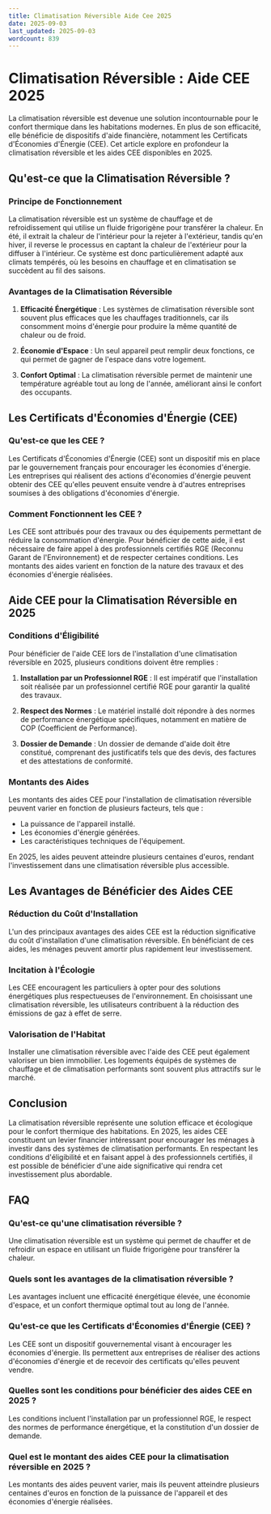 ```yaml
---
title: Climatisation Réversible Aide Cee 2025
date: 2025-09-03
last_updated: 2025-09-03
wordcount: 839
---
```


# Climatisation Réversible : Aide CEE 2025

La climatisation réversible est devenue une solution incontournable pour le confort thermique dans les habitations modernes. En plus de son efficacité, elle bénéficie de dispositifs d'aide financière, notamment les Certificats d'Économies d'Énergie (CEE). Cet article explore en profondeur la climatisation réversible et les aides CEE disponibles en 2025.

## Qu'est-ce que la Climatisation Réversible ?

### Principe de Fonctionnement

La climatisation réversible est un système de chauffage et de refroidissement qui utilise un fluide frigorigène pour transférer la chaleur. En été, il extrait la chaleur de l'intérieur pour la rejeter à l'extérieur, tandis qu'en hiver, il reverse le processus en captant la chaleur de l'extérieur pour la diffuser à l'intérieur. Ce système est donc particulièrement adapté aux climats tempérés, où les besoins en chauffage et en climatisation se succèdent au fil des saisons.

### Avantages de la Climatisation Réversible

1. **Efficacité Énergétique** : Les systèmes de climatisation réversible sont souvent plus efficaces que les chauffages traditionnels, car ils consomment moins d'énergie pour produire la même quantité de chaleur ou de froid.
  
2. **Économie d'Espace** : Un seul appareil peut remplir deux fonctions, ce qui permet de gagner de l'espace dans votre logement.

3. **Confort Optimal** : La climatisation réversible permet de maintenir une température agréable tout au long de l'année, améliorant ainsi le confort des occupants.

## Les Certificats d'Économies d'Énergie (CEE)

### Qu'est-ce que les CEE ?

Les Certificats d'Économies d'Énergie (CEE) sont un dispositif mis en place par le gouvernement français pour encourager les économies d'énergie. Les entreprises qui réalisent des actions d'économies d'énergie peuvent obtenir des CEE qu'elles peuvent ensuite vendre à d'autres entreprises soumises à des obligations d'économies d'énergie.

### Comment Fonctionnent les CEE ?

Les CEE sont attribués pour des travaux ou des équipements permettant de réduire la consommation d'énergie. Pour bénéficier de cette aide, il est nécessaire de faire appel à des professionnels certifiés RGE (Reconnu Garant de l'Environnement) et de respecter certaines conditions. Les montants des aides varient en fonction de la nature des travaux et des économies d'énergie réalisées.

## Aide CEE pour la Climatisation Réversible en 2025

### Conditions d'Éligibilité

Pour bénéficier de l'aide CEE lors de l'installation d'une climatisation réversible en 2025, plusieurs conditions doivent être remplies :

1. **Installation par un Professionnel RGE** : Il est impératif que l'installation soit réalisée par un professionnel certifié RGE pour garantir la qualité des travaux.

2. **Respect des Normes** : Le matériel installé doit répondre à des normes de performance énergétique spécifiques, notamment en matière de COP (Coefficient de Performance).

3. **Dossier de Demande** : Un dossier de demande d'aide doit être constitué, comprenant des justificatifs tels que des devis, des factures et des attestations de conformité.

### Montants des Aides

Les montants des aides CEE pour l'installation de climatisation réversible peuvent varier en fonction de plusieurs facteurs, tels que :

- La puissance de l'appareil installé.
- Les économies d'énergie générées.
- Les caractéristiques techniques de l'équipement.

En 2025, les aides peuvent atteindre plusieurs centaines d'euros, rendant l'investissement dans une climatisation réversible plus accessible.

## Les Avantages de Bénéficier des Aides CEE

### Réduction du Coût d'Installation

L'un des principaux avantages des aides CEE est la réduction significative du coût d'installation d'une climatisation réversible. En bénéficiant de ces aides, les ménages peuvent amortir plus rapidement leur investissement.

### Incitation à l'Écologie

Les CEE encouragent les particuliers à opter pour des solutions énergétiques plus respectueuses de l'environnement. En choisissant une climatisation réversible, les utilisateurs contribuent à la réduction des émissions de gaz à effet de serre.

### Valorisation de l'Habitat

Installer une climatisation réversible avec l'aide des CEE peut également valoriser un bien immobilier. Les logements équipés de systèmes de chauffage et de climatisation performants sont souvent plus attractifs sur le marché.

## Conclusion

La climatisation réversible représente une solution efficace et écologique pour le confort thermique des habitations. En 2025, les aides CEE constituent un levier financier intéressant pour encourager les ménages à investir dans des systèmes de climatisation performants. En respectant les conditions d'éligibilité et en faisant appel à des professionnels certifiés, il est possible de bénéficier d'une aide significative qui rendra cet investissement plus abordable.

## FAQ

### Qu'est-ce qu'une climatisation réversible ?

Une climatisation réversible est un système qui permet de chauffer et de refroidir un espace en utilisant un fluide frigorigène pour transférer la chaleur.

### Quels sont les avantages de la climatisation réversible ?

Les avantages incluent une efficacité énergétique élevée, une économie d'espace, et un confort thermique optimal tout au long de l'année.

### Qu'est-ce que les Certificats d'Économies d'Énergie (CEE) ?

Les CEE sont un dispositif gouvernemental visant à encourager les économies d'énergie. Ils permettent aux entreprises de réaliser des actions d'économies d'énergie et de recevoir des certificats qu'elles peuvent vendre.

### Quelles sont les conditions pour bénéficier des aides CEE en 2025 ?

Les conditions incluent l'installation par un professionnel RGE, le respect des normes de performance énergétique, et la constitution d'un dossier de demande.

### Quel est le montant des aides CEE pour la climatisation réversible en 2025 ?

Les montants des aides peuvent varier, mais ils peuvent atteindre plusieurs centaines d'euros en fonction de la puissance de l'appareil et des économies d'énergie réalisées.